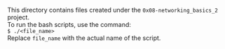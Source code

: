 This directory contains files created under the `0x08-networking_basics_2` project.<br>
To run the bash scripts, use the command:<br>
`$ ./<file_name>`<br>
Replace `file_name` with the actual name of the script.
